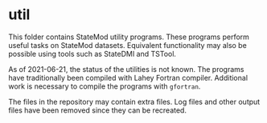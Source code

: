 # util

This folder contains StateMod utility programs.
These programs perform useful tasks on StateMod datasets.
Equivalent functionality may also be possible using tools such as StateDMI and TSTool.

As of 2021-06-21, the status of the utilities is not known.
The programs have traditionally been compiled with Lahey Fortran compiler.
Additional work is necessary to compile the programs with `gfortran`.

The files in the repository may contain extra files.
Log files and other output files have been removed since they can be recreated.

